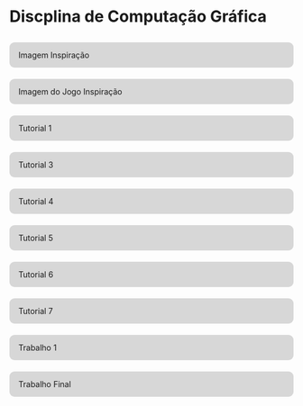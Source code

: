 <style>
    ul {
    list-style: none;
    padding: 0;
}

li {
   display: flex;
   flex-direction: column;
 }

li a {
    padding: 14px 16px;
    background: #8080804f;
    border-radius: 9px;
    width: 100%;
    text-decoration: none !important;
    box-sizing: border-box;
    margin: 10px 0;
    transition: all 200ms ease-in;
}


li a:hover {
    background: #808080c2;
    color: white;
    transform: translateX(10px);
}
</style>

# Discplina de Computação Gráfica
- [Imagem Inspiração](inspiração.html)
- [Imagem do Jogo Inspiração](inspiraçãoJogo.html)
- [Tutorial 1](Tutorial1.html) 
- [Tutorial 3](Tutorial3.html) 
- [Tutorial 4](Tutorial4.html) 
- [Tutorial 5](Tutorial5.html) 
- [Tutorial 6](Tutorial6.html)
- [Tutorial 7](Tutorial7.html) 
- [Trabalho 1](Trabalho1.html)
- [Trabalho Final](Trabalho2.html)
